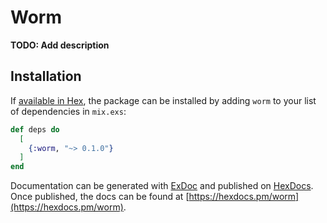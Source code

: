 # Worm

**TODO: Add description**

## Installation

If [available in Hex](https://hex.pm/docs/publish), the package can be installed
by adding `worm` to your list of dependencies in `mix.exs`:

```elixir
def deps do
  [
    {:worm, "~> 0.1.0"}
  ]
end
```

Documentation can be generated with [ExDoc](https://github.com/elixir-lang/ex_doc)
and published on [HexDocs](https://hexdocs.pm). Once published, the docs can
be found at [https://hexdocs.pm/worm](https://hexdocs.pm/worm).

